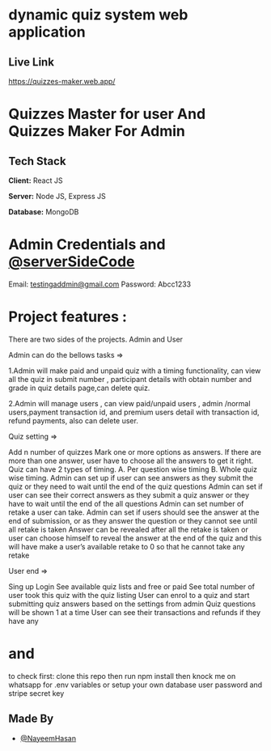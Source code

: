 #  dynamic quiz system web application
## Live Link

https://quizzes-maker.web.app/


# Quizzes Master for user And Quizzes Maker For Admin

## Tech Stack

**Client:** React JS

**Server:** Node JS, Express JS

**Database:** MongoDB

# Admin Credentials and [@serverSideCode](https://github.com/hasannayeeem/server.quizzes-maker)

Email: testingaddmin@gmail.com
Password: Abcc1233


# Project features : 

There are two sides of the projects. Admin and User

Admin can do the bellows tasks ⇒

1.Admin will make paid and unpaid quiz with a timing functionality,
can view all the quiz in submit number , participant details with obtain number and grade in quiz details page,can delete quiz.

2.Admin will manage users , can view paid/unpaid users , admin /normal users,payment transaction id, and premium users detail with transaction id, refund payments,
also can delete user.

Quiz setting ⇒

Add n number of quizzes Mark one or more options as answers. If there are more than one answer, user have to choose all the answers to get it right. Quiz can have 2 types of timing. A. Per question wise timing B. Whole quiz wise timing. Admin can set up if user can see answers as they submit the quiz or they need to wait until the end of the quiz questions Admin can set if user can see their correct answers as they submit a quiz answer or they have to wait until the end of the all questions Admin can set number of retake a user can take. Admin can set if users should see the answer at the end of submission, or as they answer the question or they cannot see until all retake is taken Answer can be revealed after all the retake is taken or user can choose himself to reveal the answer at the end of the quiz and this will have make a user’s available retake to 0 so that he cannot take any retake

User end ⇒

Sing up Login See available quiz lists and free or paid See total number of user took this quiz with the quiz listing User can enrol to a quiz and start submitting quiz answers based on the settings from admin Quiz questions will be shown 1 at a time User can see their transactions and refunds if they have any



# and
to check first: clone this repo then run npm install then knock me on whatsapp for .env variables or setup your own database user password and stripe secret key

## Made By

- [@NayeemHasan](https://www.linkedin.com/in/hasannayeeem/)






